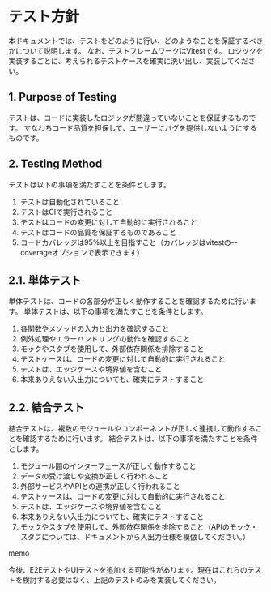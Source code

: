 # テスト方針

本ドキュメントでは、テストをどのように行い、どのようなことを保証するべきかについて説明します。
なお、テストフレームワークはVitestです。
ロジックを実装するごとに、考えられるテストケースを確実に洗い出し、実装してください。

## 1. Purpose of Testing

テストは、コードに実装したロジックが間違っていないことを保証するものです。
すなわちコード品質を担保して、ユーザーにバグを提供しないようにするものです。

## 2. Testing Method

テストは以下の事項を満たすことを条件とします。

1. テストは自動化されていること
2. テストはCIで実行されること
3. テストはコードの変更に対して自動的に実行されること
4. テストはコードの品質を保証するものであること
5. コードカバレッジは95%以上を目指すこと（カバレッジはvitestの--coverageオプションで表示できます）

## 2.1. 単体テスト

単体テストは、コードの各部分が正しく動作することを確認するために行います。
単体テストは、以下の事項を満たすことを条件とします。

1. 各関数やメソッドの入力と出力を確認すること
2. 例外処理やエラーハンドリングの動作を確認すること
3. モックやスタブを使用して、外部依存関係を排除すること
4. テストケースは、コードの変更に対して自動的に実行されること
5. テストは、エッジケースや境界値を含むこと
6. 本来ありえない入出力についても、確実にテストすること

## 2.2. 結合テスト

結合テストは、複数のモジュールやコンポーネントが正しく連携して動作することを確認するために行います。
結合テストは、以下の事項を満たすことを条件とします。

1. モジュール間のインターフェースが正しく動作すること
2. データの受け渡しや変換が正しく行われること
3. 外部サービスやAPIとの連携が正しく行われること
4. テストケースは、コードの変更に対して自動的に実行されること
5. テストは、エッジケースや境界値を含むこと
6. 本来ありえない入出力についても、確実にテストすること
7. モックやスタブを使用して、外部依存関係を排除すること（APIのモック・スタブについては、ドキュメントから入出力仕様を模倣してください。）

memo

今後、E2EテストやUIテストを追加する可能性があります。現在はこれらのテストを検討する必要はなく、上記のテストのみを実装してください。
